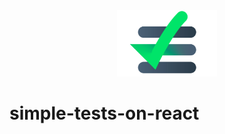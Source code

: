 <div align="center">
    <img src="presentation/present-logo.jpg" alt="Simple tests logo" width="160">
</div>

# simple-tests-on-react
